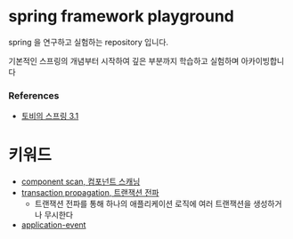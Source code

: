 # spring framework playground

spring 을 연구하고 실험하는 repository 입니다.

기본적인 스프링의 개념부터 시작하여 깊은 부분까지 학습하고 실험하며 아카이빙합니다

### References

- [토비의 스프링 3.1](http://www.yes24.com/Product/Goods/7516911)

# 키워드

- [component scan, 컴포넌트 스캐닝](#)
- [transaction propagation, 트랜잭션 전파](https://github.com/my-research/spring-framework/tree/master/transaction-propagation)
  - 트랜잭션 전파를 통해 하나의 애플리케이션 로직에 여러 트랜잭션을 생성하거나 무시한다
- [application-event](#)
